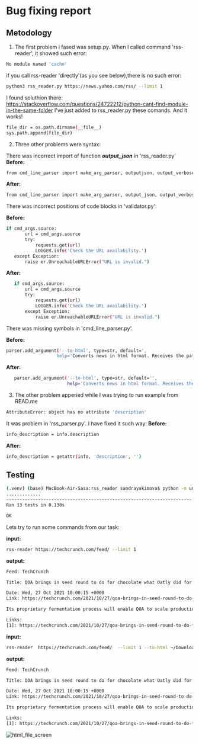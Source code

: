 # Bug fixing report

## Metodology

 1. The first problem i fased was setup.py. 
 When I called command 'rss-reader', it showed such error:
 ```sh
No module named 'cache'
```
if you call rss-reader 'directly'(as you see below),there is no such error:
 ```sh
python3 rss_reader.py https://news.yahoo.com/rss/ --limit 1
```
I found soluthion there:
https://stackoverflow.com/questions/24722212/python-cant-find-module-in-the-same-folder
I've just added to rss_reader.py these comands. And it works!
 ```sh
file_dir = os.path.dirname(__file__)
sys.path.append(file_dir)
```
2. Three other problems were syntax:

There was incorrect import of function ***output_json***  in 'rss_reader.py'
**Before:**
 ```sh
from cmd_line_parser import make_arg_parser, outputjson, output_verbose
```
**After:**
 ```sh
from cmd_line_parser import make_arg_parser, output_json, output_verbose
```

There was incorrect positions of code blocks in 'validator.py':

**Before:**
 ```sh
if cmd_args.source:
        url = cmd_args.source
        try:
            requests.get(url)
            LOGGER.info('Check the URL availability.')
    except Exception:
        raise er.UnreachableURLError("URL is invalid.")
```
**After:**
 ```sh
    if cmd_args.source:
        url = cmd_args.source
        try:
            requests.get(url)
            LOGGER.info('Check the URL availability.')
        except Exception:
            raise er.UnreachableURLError("URL is invalid.")
```
There was missing symbols in 'cmd_line_parser.py'.

**Before:**
 ```sh
 parser.add_argument('--to-html', type=str, default=',
                    help='Converts news in html format. Receives the path for file saving')
```
**After:**
 ```sh
    parser.add_argument('--to-html', type=str, default='',
                        help='Converts news in html format. Receives the path for file saving')
```

3. The other problem apperied while I was trying to run example from READ.me
 ```sh
AttributeError: object has no attribute 'description'
```
It was problem in 'rss_parser.py'. I have fixed it such way:
**Before:**
 ```sh
info_description = info.description
```
**After:**
 ```sh
info_description = getattr(info, 'description', '')
```
## Testing
 ```sh
(.venv) (base) MacBook-Air-Sasa:rss_reader sandrayakimova$ python -m unittest discover tests/
.............
----------------------------------------------------------------------
Ran 13 tests in 0.130s

OK
```

Lets try to run some commands from our task:

**input:**
 ```sh
rss-reader https://techcrunch.com/feed/ --limit 1  
```

**output:**
 ```sh
Feed: TechCrunch

Title: QOA brings in seed round to do for chocolate what Oatly did for milk

Date: Wed, 27 Oct 2021 10:00:15 +0000
Link: https://techcrunch.com/2021/10/27/qoa-brings-in-seed-round-to-do-for-chocolate-what-oatly-did-for-milk/

Its proprietary fermentation process will enable QOA to scale production by 2035 and be able to price its "chocolate" products the same or below the cost of traditional chocolate.

Links:
[1]: https://techcrunch.com/2021/10/27/qoa-brings-in-seed-round-to-do-for-chocolate-what-oatly-did-for-milk/ (link to the article)
```

**input:**
 ```sh
 rss-reader  https://techcrunch.com/feed/  --limit 1 --to-html ~/Downloads

```

**output:**
 ```sh
Feed: TechCrunch

Title: QOA brings in seed round to do for chocolate what Oatly did for milk

Date: Wed, 27 Oct 2021 10:00:15 +0000
Link: https://techcrunch.com/2021/10/27/qoa-brings-in-seed-round-to-do-for-chocolate-what-oatly-did-for-milk/

Its proprietary fermentation process will enable QOA to scale production by 2035 and be able to price its "chocolate" products the same or below the cost of traditional chocolate.

Links:
[1]: https://techcrunch.com/2021/10/27/qoa-brings-in-seed-round-to-do-for-chocolate-what-oatly-did-for-milk/ (link to the article)

```


![html_file_screen](https://res.cloudinary.com/dilcm4lrv/image/upload/v1635332191/test_gfz7as.jpg)







